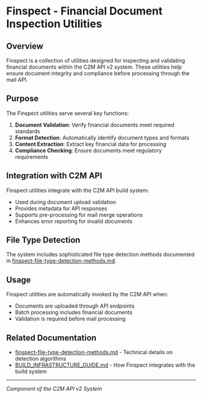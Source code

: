 # Finspect - Financial Document Inspection Utilities

## Overview

Finspect is a collection of utilities designed for inspecting and validating financial documents within the C2M API v2 system. These utilities help ensure document integrity and compliance before processing through the mail API.

## Purpose

The Finspect utilities serve several key functions:

1. **Document Validation**: Verify financial documents meet required standards
2. **Format Detection**: Automatically identify document types and formats
3. **Content Extraction**: Extract key financial data for processing
4. **Compliance Checking**: Ensure documents meet regulatory requirements

## Integration with C2M API

Finspect utilities integrate with the C2M API build system:

- Used during document upload validation
- Provides metadata for API responses
- Supports pre-processing for mail merge operations
- Enhances error reporting for invalid documents

## File Type Detection

The system includes sophisticated file type detection methods documented in [finspect-file-type-detection-methods.md](./finspect-file-type-detection-methods.md).

## Usage

Finspect utilities are automatically invoked by the C2M API when:
- Documents are uploaded through API endpoints
- Batch processing includes financial documents
- Validation is required before mail processing

## Related Documentation

- [finspect-file-type-detection-methods.md](./finspect-file-type-detection-methods.md) - Technical details on detection algorithms
- [BUILD_INFRASTRUCTURE_GUIDE.md](./BUILD_INFRASTRUCTURE_GUIDE.md) - How Finspect integrates with the build system

---

*Component of the C2M API v2 System*